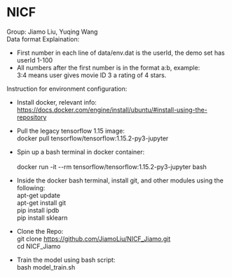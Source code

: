 # NICF
Group: Jiamo Liu, Yuqing Wang<br/> 
Data format Explaination:<br/> 
- First number in each line of data/env.dat is the userId, the demo set has userId 1-100 <br/> 
- All numbers after the first number is in the format a:b, example:<br/> 
3:4 means user gives movie ID 3 a rating of 4 stars.<br/> 




Instruction for environment configuration:

- Install docker, relevant info: <br/> 
https://docs.docker.com/engine/install/ubuntu/#install-using-the-repository

- Pull the legacy tensorflow 1.15 image: <br/> 
docker pull tensorflow/tensorflow:1.15.2-py3-jupyter

- Spin up a bash terminal in docker container: <br/>  
docker run -it --rm tensorflow/tensorflow:1.15.2-py3-jupyter bash 

- Inside the docker bash terminal, install git, and other modules using the following: <br/> 
apt-get update <br/> 
apt-get install git <br/> 
pip install ipdb <br/> 
pip install sklearn 


- Clone the Repo:<br/> 
git clone https://github.com/JiamoLiu/NICF_Jiamo.git <br/> 
cd NICF_Jiamo

- Train the model using bash script:<br/> 
bash model_train.sh
